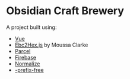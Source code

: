 # Obsidian Craft Brewery

A project built using:

* [Vue](https://vuejs.org)
* [Ebc2Hex.js](https://github.com/moussaclarke/ebc2hexjs) by Moussa Clarke
* [Parcel](https://parceljs.org)
* [Firebase](https://firebase.google.com)
* [Normalize](https://github.com/necolas/normalize.css)
* [-prefix-free](https://leaverou.github.io/prefixfree)

